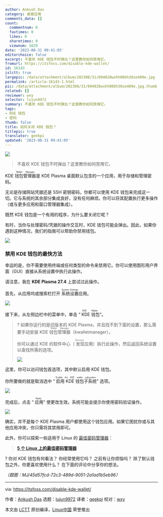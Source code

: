 ```yaml
---
author: Ankush Das
category: 桌面应用
comments_data: []
count:
  commentnum: 0
  favtimes: 0
  likes: 0
  sharetimes: 0
  viewnum: 1629
date: '2023-08-31 09:41:05'
editorchoice: false
excerpt: 不喜欢 KDE 钱包不时弹出？这里教你如何禁用它。
fromurl: https://itsfoss.com/disable-kde-wallet/
id: 16143
islctt: true
largepic: /data/attachment/album/202308/31/094020wxhh00bh30ze409e.jpg
permalink: /article-16143-1.html
pic: /data/attachment/album/202308/31/094020wxhh00bh30ze409e.jpg.thumb.jpg
related: []
reviewer: wxy
selector: lujun9972
summary: 不喜欢 KDE 钱包不时弹出？这里教你如何禁用它。
tags:
- KDE 钱包
- 密码
thumb: false
title: 如何关闭 KDE 钱包？
titlepic: true
translator: geekpi
updated: '2023-08-31 09:41:05'
---
```


![](/data/attachment/album/202308/31/094020wxhh00bh30ze409e.jpg)



> 
> 不喜欢 KDE 钱包不时弹出？这里教你如何禁用它。
> 
> 
> 


KDE <ruby> 钱包管理器 <rt>  Wallet Manager </rt></ruby> 是 KDE Plasma 桌面默认包含的一个应用，用于存储和管理密码。


无论是存储网站凭据还是 SSH 密钥密码，你都可以使用 KDE 钱包来完成这一切。它与系统的其余部分集成良好，没有任何麻烦。你可以将其配置执行更多操作（或与更多应用和窗口管理器集成）。


既然 KDE 钱包是一个有用的程序，为什么要关闭它呢？


有时，当你与处理密码/凭据的操作交互时，KDE 钱包可能会弹出。因此，如果你遇到这种情况，我们的指南可以帮助你禁用钱包。


![](/data/attachment/album/202308/31/094105jnpncnnzppi1ni40.jpg)


### 禁用 KDE 钱包的最快方法


幸运的是，你不需要使用终端或任何类型的命令来禁用它。你可以使用图形用户界面（GUI）直接从系统设置中执行此操作。


请注意，我在 **KDE Plasma 27.4** 上尝试过此操作。


首先，从应用坞或搜索栏打开 <ruby> 系统设置 <rt>  System Settings </rt></ruby> 应用。


![](/data/attachment/album/202308/31/094105vulzcdy72yl7hu4c.jpg)


接下来，从左侧边栏中的菜单中，单击 “<ruby> KDE 钱包 <rt>  KDE Wallet </rt></ruby>”。



> 
> ? 如果你运行的是旧版本的 KDE Plasma，并且找不到下面的设置，那么需要手动安装 KDE <ruby> 钱包管理器 <rt>  Wallet Manager </rt></ruby>（kwalletmanager）。
> 
> 
> 你可以通过 KDE 的软件中心（<ruby> 发现 <rt>  Discover </rt></ruby> 应用）执行此操作，然后返回系统设置以查找所需的选项。
> 
> 
> ![](/data/attachment/album/202308/31/094106b35xhfp4378huc6q.jpg)
> 
> 
> 


这里，你可以访问钱包首选项，其中默认启用 KDE 钱包。


你所要做的就是取消选中 “<ruby> 启用 KDE 钱包子系统 <rt>  Enable the KDE wallet subsystem </rt></ruby>” 选项。


![](/data/attachment/album/202308/31/094106qjoxgsgbzs6a9n4q.jpg)


完成后，点击 “<ruby> 应用 <rt>  Apply </rt></ruby>” 使更改生效。系统可能会提示你使用密码验证操作。


![](/data/attachment/album/202308/31/094107excyqzyboujmfxsy.jpg)


确实，并不是每个 KDE Plasma 用户都使用这个钱包应用。如果它困扰你或与其他应用冲突，你只需将其禁用即可。


此外，你可以探索一些适用于 Linux 的 [最佳密码管理器](https://itsfoss.com/password-managers-linux/)：



> 
> **[5 个 Linux 上的最佳密码管理器](https://itsfoss.com/password-managers-linux/)**
> 
> 
> 


? 你对 KDE 钱包有何看法？ 你经常使用它吗？ 之前有让你烦恼吗？ 除了默认钱包之外，你更喜欢使用什么？ 在下面的评论中分享你的想法。


*（题图：MJ/45d57fcd-72c3-489d-9051-2a1ad1b5eb96）*




---


via: <https://itsfoss.com/disable-kde-wallet/>


作者：[Ankush Das](https://itsfoss.com/author/ankush/) 选题：[lujun9972](https://github.com/lujun9972) 译者：[geekpi](https://github.com/geekpi) 校对：[wxy](https://github.com/wxy)


本文由 [LCTT](https://github.com/LCTT/TranslateProject) 原创编译，[Linux中国](https://linux.cn/) 荣誉推出